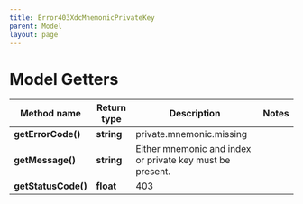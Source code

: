 ```yaml
---
title: Error403XdcMnemonicPrivateKey
parent: Model
layout: page
---
```


# Model Getters

Method name | Return type | Description | Notes
------------ | ------------- | ------------- | -------------
**getErrorCode()** | **string** | private.mnemonic.missing |
**getMessage()** | **string** | Either mnemonic and index or private key must be present. |
**getStatusCode()** | **float** | 403 |

